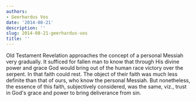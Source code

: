 ```yaml
---
authors:
- Geerhardus Vos
date: '2014-08-21'
description: ''
slug: 2014-08-21-geerhardus-vos
title: ''
---
```

Old Testament Revelation approaches the concept of a personal Messiah very gradually. It sufficed for fallen man to know that through His divine power and grace God would bring out of the human race victory over the serpent. In that faith could rest. The object of their faith was much less definite than that of ours, who know the personal Messiah. But nonetheless, the essence of this faith, subjectively considered, was the same, viz., trust in God's grace and power to bring deliverance from sin.



